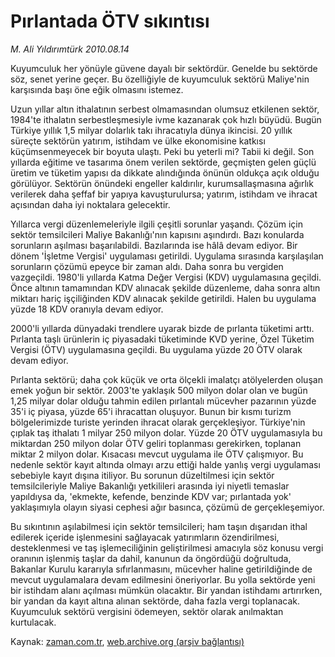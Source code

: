 # Pırlantada ÖTV sıkıntısı

*M. Ali Yıldırımtürk 2010.08.14*

<td class="columnist-detail">
<p>Kuyumculuk her yönüyle güvene dayalı bir sektördür. Genelde bu sektörde söz, senet yerine geçer. Bu özelliğiyle de kuyumculuk sektörü Maliye'nin karşısında başı öne eğik olmasını istemez.</p>
<p>
<div id="haberMetinDiv">
<p> Uzun yıllar altın ithalatının serbest olmamasından olumsuz etkilenen sektör, 1984'te ithalatın serbestleşmesiyle ivme kazanarak çok hızlı büyüdü. Bugün Türkiye yıllık 1,5 milyar dolarlık takı ihracatıyla dünya ikincisi. 20 yıllık süreçte sektörün yatırım, istihdam ve ülke ekonomisine katkısı küçümsenmeyecek bir boyuta ulaştı. Peki bu yeterli mi? Tabii ki değil. Son yıllarda eğitime ve tasarıma önem verilen sektörde, geçmişten gelen güçlü üretim ve tüketim yapısı da dikkate alındığında önünün oldukça açık olduğu görülüyor. Sektörün önündeki engeller kaldırılır, kurumsallaşmasına ağırlık verilerek daha şeffaf bir yapıya kavuşturulursa; yatırım, istihdam ve ihracat açısından daha iyi noktalara gelecektir.
<p> Yıllarca vergi düzenlemeleriyle ilgili çeşitli sorunlar yaşandı. Çözüm için sektör temsilcileri Maliye Bakanlığı'nın kapısını aşındırdı. Bazı konularda sorunların aşılması başarılabildi. Bazılarında ise hâlâ devam ediyor. Bir dönem 'İşletme Vergisi' uygulaması getirildi. Uygulama sırasında karşılaşılan sorunların çözümü epeyce bir zaman aldı. Daha sonra bu vergiden vazgeçildi. 1980'li yıllarda Katma Değer Vergisi (KDV) uygulamasına geçildi. Önce altının tamamından KDV alınacak şekilde düzenleme, daha sonra altın miktarı hariç işçiliğinden KDV alınacak şekilde getirildi. Halen bu uygulama yüzde 18 KDV oranıyla devam ediyor.
<p> 2000'li yıllarda dünyadaki trendlere uyarak bizde de pırlanta tüketimi arttı. Pırlanta taşlı ürünlerin iç piyasadaki tüketiminde KVD yerine, Özel Tüketim Vergisi (ÖTV) uygulamasına geçildi. Bu uygulama yüzde 20 ÖTV olarak devam ediyor. 
<p> Pırlanta sektörü; daha çok küçük ve orta ölçekli imalatçı atölyelerden oluşan emek yoğun bir sektör. 2003'te yaklaşık 500 milyon dolar olan ve bugün 1,25 milyar dolar olduğu tahmin edilen pırlantalı mücevher pazarının yüzde 35'i iç piyasa, yüzde 65'i ihracattan oluşuyor. Bunun bir kısmı turizm bölgelerimizde turiste yerinden ihracat olarak gerçekleşiyor. Türkiye'nin çıplak taş ithalatı 1 milyar 250 milyon dolar. Yüzde 20 ÖTV uygulamasıyla bu miktardan 250 milyon dolar ÖTV geliri toplanması gerekirken, toplanan miktar 2 milyon dolar. Kısacası mevcut uygulama ile ÖTV çalışmıyor. Bu nedenle sektör kayıt altında olmayı arzu ettiği halde yanlış vergi uygulaması sebebiyle kayıt dışına itiliyor. Bu sorunun düzeltilmesi için sektör temsilcileriyle Maliye Bakanlığı yetkilileri arasında iyi niyetli temaslar yapıldıysa da, 'ekmekte, kefende, benzinde KDV var; pırlantada yok' yaklaşımıyla olayın siyasi cephesi ağır basınca, çözümü de gerçekleşemiyor.
<p> Bu sıkıntının aşılabilmesi için sektör temsilcileri; ham taşın dışarıdan ithal edilerek içeride işlenmesini sağlayacak yatırımların özendirilmesi, desteklenmesi ve taş işlemeciliğinin geliştirilmesi amacıyla söz konusu vergi oranının işlenmiş taşlar da dahil, kanunun da öngördüğü doğrultuda, Bakanlar Kurulu kararıyla sıfırlanmasını, mücevher haline getirildiğinde de mevcut uygulamalara devam edilmesini öneriyorlar. Bu yolla sektörde yeni bir istihdam alanı açılması mümkün olacaktır. Bir yandan istihdamı artırırken, bir yandan da kayıt altına alınan sektörde, daha fazla vergi toplanacak. Kuyumculuk sektörü vergisini ödemeyen, sektör olarak anılmaktan kurtulacak.</p></p></p></p></p></div>
</p>
<a href="http://web.archive.org/web/20101224205721/mailto:a.yildirimturk@zaman.com.tr">
</a></td>

Kaynak: [zaman.com.tr](http://zaman.com.tr/yazar.do?yazino=1015684), [web.archive.org (arşiv bağlantısı)](http://web.archive.org/web/20101224205721/http://zaman.com.tr/yazar.do?yazino=1015684)
